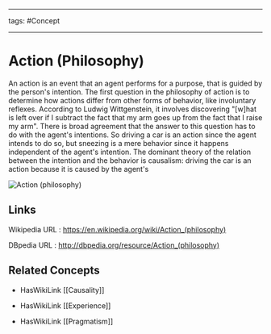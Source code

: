 




---

tags: #Concept

---
# Action (Philosophy)


An action is an event that an agent performs for a purpose, that is guided by the person's intention. The first question in the philosophy of action is to determine how actions differ from other forms of behavior, like involuntary reflexes. According to Ludwig Wittgenstein, it involves discovering "[w]hat is left over if I subtract the fact that my arm goes up from the fact that I raise my arm". There is broad agreement that the answer to this question has to do with the agent's intentions. So driving a car is an action since the agent intends to do so, but sneezing is a mere behavior since it happens independent of the agent's intention. The dominant theory of the relation between the intention and the behavior is causalism: driving the car is an action because it is caused by the agent's

![Action (philosophy)]()


## Links


Wikipedia URL : https://en.wikipedia.org/wiki/Action_(philosophy)

DBpedia URL : http://dbpedia.org/resource/Action_(philosophy)


## Related Concepts


- HasWikiLink [[Causality]]

- HasWikiLink [[Experience]]

- HasWikiLink [[Pragmatism]]
